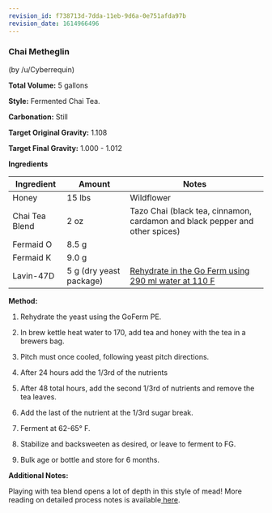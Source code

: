 ```yaml
---
revision_id: f738713d-7dda-11eb-9d6a-0e751afda97b
revision_date: 1614966496
---
```


### Chai Metheglin

(by /u/Cyberrequin)

**Total Volume:** 5 gallons

**Style:** Fermented Chai Tea.

**Carbonation:** Still

**Target Original Gravity:** 1.108

**Target Final Gravity:** 1.000 - 1.012

**Ingredients**

Ingredient| Amount | Notes
---|---|---
Honey | 15 lbs | Wildflower 
Chai Tea Blend| 2 oz | Tazo Chai (black tea, cinnamon, cardamon and black pepper and other spices)
Fermaid O | 8.5 g |
Fermaid K | 9.0 g | 
Lavin-47D | 5 g (dry yeast package) | [Rehydrate in the Go Ferm using 290 ml water at 110 F](http://www.scottlab.com/product-102.aspx)

**Method:**

1. Rehydrate the yeast using the GoFerm PE.

1. In brew kettle heat water to 170, add tea and honey with the tea in a brewers bag. 

1. Pitch must once cooled, following yeast pitch directions.

1. After 24 hours add the 1/3rd of the nutrients

1. After 48 total hours, add the second 1/3rd of nutrients and remove the tea leaves.

1. Add the last of the nutrient at the 1/3rd sugar break.

1. Ferment at 62-65° F.

1. Stabilize and backsweeten as desired, or leave to ferment to FG. 

1. Bulk age or bottle and store for 6 months.

**Additional Notes:**

Playing with tea blend opens a lot of depth in this style of mead! More reading on detailed process notes is available[ here](/process/process_summary).